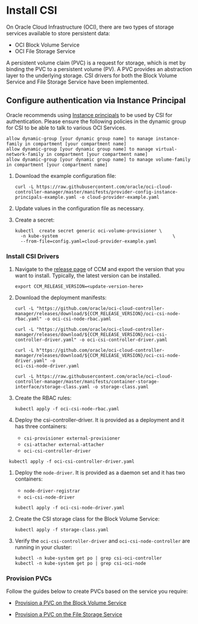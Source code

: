 # Install CSI

On Oracle Cloud Infrastructure (OCI), there are two types of storage services available to store persistent data:

- OCI Block Volume Service
- OCI File Storage Service

A persistent volume claim (PVC) is a request for storage, which is met by binding the PVC to a persistent volume (PV). A PVC provides an abstraction layer to the underlying storage. CSI drivers for both the Block Volume Service and File Storage Service have been implemented.

## Configure authentication via Instance Principal

Oracle recommends using [Instance principals][instance-principals] to be used by CSI for authentication. Please ensure the 
following policies in the dynamic group for CSI to be able to talk to various OCI Services.

```
allow dynamic-group [your dynamic group name] to manage instance-family in compartment [your compartment name]
allow dynamic-group [your dynamic group name] to manage virtual-network-family in compartment [your compartment name]
allow dynamic-group [your dynamic group name] to manage volume-family in compartment [your compartment name]
```

1. Download the example configuration file:

   ```shell
   curl -L https://raw.githubusercontent.com/oracle/oci-cloud-controller-manager/master/manifests/provider-config-instance-principals-example.yaml -o cloud-provider-example.yaml
   ```
2. Update values in the configuration file as necessary.
3. Create a secret:

   ```shell
   kubectl  create secret generic oci-volume-provisioner \
     -n kube-system                                           \
     --from-file=config.yaml=cloud-provider-example.yaml
   ```

### Install CSI Drivers

1. Navigate to the [release page][oci-ccm-release-page] of CCM and export the version that you want to install. Typically, 
   the latest version can be installed.

   ```shell
   export CCM_RELEASE_VERSION=<update-version-here>
   ```

4. Download the deployment manifests:

   ```shell
   curl -L "https://github.com/oracle/oci-cloud-controller-manager/releases/download/${CCM_RELEASE_VERSION}/oci-csi-node-rbac.yaml" -o oci-csi-node-rbac.yaml

   curl -L "https://github.com/oracle/oci-cloud-controller-manager/releases/download/${CCM_RELEASE_VERSION}/oci-csi-controller-driver.yaml" -o oci-csi-controller-driver.yaml

   curl -L h"ttps://github.com/oracle/oci-cloud-controller-manager/releases/download/${CCM_RELEASE_VERSION}/oci-csi-node-driver.yaml" -o
   oci-csi-node-driver.yaml

   curl -L https://raw.githubusercontent.com/oracle/oci-cloud-controller-manager/master/manifests/container-storage-interface/storage-class.yaml -o storage-class.yaml
   ```

5. Create the RBAC rules:

   ```shell
   kubectl apply -f oci-csi-node-rbac.yaml
   ```

6. Deploy the csi-controller-driver. It is provided as a deployment and it has three containers:
    - `csi-provisioner external-provisioner`
    - `csi-attacher external-attacher`
    - `oci-csi-controller-driver`

  ```shell
   kubectl apply -f oci-csi-controller-driver.yaml
   ```

1. Deploy the `node-driver`. It is provided as a daemon set and it has two containers:
    - `node-driver-registrar`
    - `oci-csi-node-driver`

   ```shell
   kubectl apply -f oci-csi-node-driver.yaml
   ```

1. Create the CSI storage class for the Block Volume Service:

   ```shell
   kubectl apply -f storage-class.yaml
   ```

1. Verify the `oci-csi-controller-driver` and `oci-csi-node-controller` are running in your cluster:

   ```shell
   kubectl -n kube-system get po | grep csi-oci-controller
   kubectl -n kube-system get po | grep csi-oci-node
   ```

### Provision PVCs

Follow the guides below to create PVCs based on the service you require:

- [Provision a PVC on the Block Volume Service](pvc-pvc-bv.md)

- [Provision a PVC on the File Storage Service](pvc-fss.md)


[oci-ccm-release-page]: https://github.com/oracle/oci-cloud-controller-manager/releases
[instance-principals]: https://docs.oracle.com/en-us/iaas/Content/Identity/Tasks/callingservicesfrominstances.htm